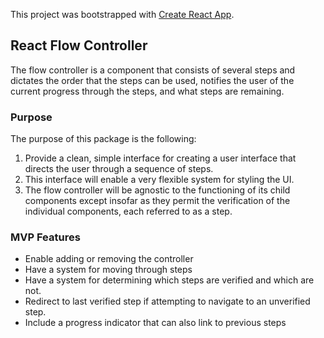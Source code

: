 This project was bootstrapped with [Create React App](https://github.com/facebook/create-react-app).

## React Flow Controller

The flow controller is a component that consists of several steps and dictates the order that the steps can be used, notifies the user of the current progress through the steps, and what steps are remaining.  

### Purpose

The purpose of this package is the following:
1. Provide a clean, simple interface for creating a user interface that directs the user through a sequence of steps.
2. This interface will enable a very flexible system for styling the UI.
3. The flow controller will be agnostic to the functioning of its child components except insofar as they permit the verification of the individual components, each referred to as a step.

### MVP Features
* Enable adding or removing the controller
* Have a system for moving through steps
* Have a system for determining which steps are verified and which are not.
* Redirect to last verified step if attempting to navigate to an unverified step.
* Include a progress indicator that can also link to previous steps
